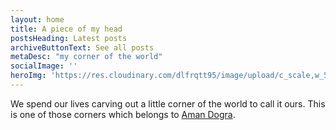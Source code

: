```yaml
---
layout: home
title: A piece of my head
postsHeading: Latest posts
archiveButtonText: See all posts
metaDesc: "my corner of the world"
socialImage: ''
heroImg: 'https://res.cloudinary.com/dlfrqtt95/image/upload/c_scale,w_500/v1610144334/me_hqqysp.png'
---
```


We spend our lives carving out a little corner of the world to call it ours. This is one of those corners which belongs to [Aman Dogra](/about).
